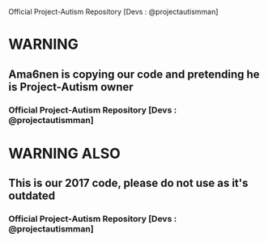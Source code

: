 Official Project-Autism Repository [Devs : @projectautismman]

# ****WARNING****
## Ama6nen is copying our code and pretending he is Project-Autism owner  
### Official Project-Autism Repository [Devs : @projectautismman]
# ****WARNING ALSO****
## This is our 2017 code, please do not use as it's outdated
### Official Project-Autism Repository [Devs : @projectautismman]

